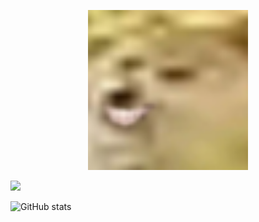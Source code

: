 <p align="center">
    <img src="res/doggo.png" width="256">
</p>

![](https://visitor-badge.laobi.icu/badge?page_id=enter-opy.enter-opy)

![GitHub stats](https://github-readme-stats.vercel.app/api?username=enter-opy&show_icons=true&theme=tokyonight)